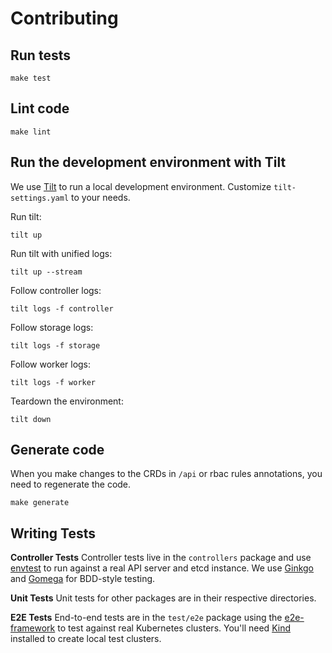 # Contributing

## Run tests

```shell
make test
```

## Lint code

```shell
make lint
```

## Run the development environment with Tilt

We use [Tilt](https://tilt.dev/) to run a local development environment.
Customize `tilt-settings.yaml` to your needs.

Run tilt:

```shell
tilt up
```

Run tilt with unified logs:

```shell
tilt up --stream
```

Follow controller logs:

```shell
tilt logs -f controller
```

Follow storage logs:

```shell
tilt logs -f storage
```

Follow worker logs:

```shell
tilt logs -f worker
```

Teardown the environment:

```shell
tilt down
```

## Generate code

When you make changes to the CRDs in `/api` or rbac rules annotations, you need to regenerate the code.

```shell
make generate
```

## Writing Tests

**Controller Tests**
Controller tests live in the `controllers` package and use [envtest](https://book.kubebuilder.io/reference/envtest.html) to run against a real API server and etcd instance.
We use [Ginkgo](https://onsi.github.io/ginkgo/) and [Gomega](https://onsi.github.io/gomega/) for BDD-style testing.

**Unit Tests**
Unit tests for other packages are in their respective directories.

**E2E Tests**
End-to-end tests are in the `test/e2e` package using the [e2e-framework](https://github.com/kubernetes-sigs/e2e-framework) to test against real Kubernetes clusters.
You'll need [Kind](https://kind.sigs.k8s.io/) installed to create local test clusters.
